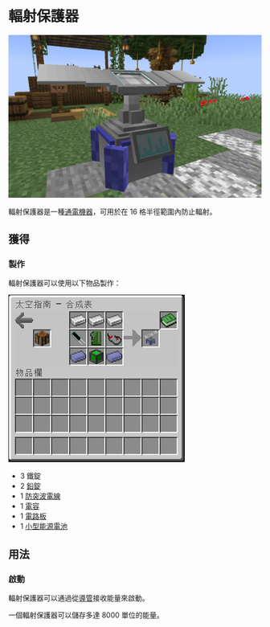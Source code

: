 # 輻射保護器

![](<../.gitbook/assets/image (223).png>)

輻射保護器是一種[通電機器](../space/energy-systems.md)，可用於在 16 格半徑範圍內防止輻射。

## 獲得

### 製作

輻射保護器可以使用以下物品製作：

![](<../.gitbook/assets/image (214).png>)

* 3 鐵錠
* 2 [鉛錠](../item-1/Lead-Ingot.md)
* 1 [防突波電線](surge-proof-wire.md)
* 1 [電容](capacitor.md)
* 1 [電路板](circuit-board.md)
* 1 [小型能源電池](Clusters.md#fen-wei-san-zhong-lei-xing)

## 用法

### 啟動

輻射保護器可以通過從[導管](Conduit.md)接收能量來啟動。

一個輻射保護器可以儲存多達 8000 單位的能量。
